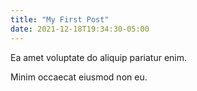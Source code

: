 ```yaml
---
title: "My First Post"
date: 2021-12-18T19:34:30-05:00
---
```


Ea amet voluptate do aliquip pariatur enim.

<!--more-->

Minim occaecat eiusmod non eu.
